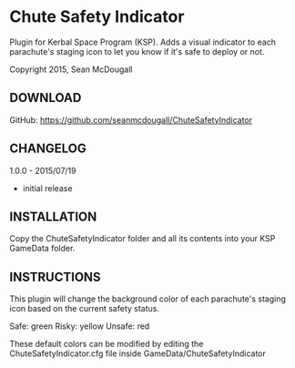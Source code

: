 # Chute Safety Indicator
Plugin for Kerbal Space Program (KSP).  Adds a visual indicator to each parachute's staging icon to let you know if it's safe to deploy or not.

Copyright 2015, Sean McDougall

## DOWNLOAD

GitHub: https://github.com/seanmcdougall/ChuteSafetyIndicator

## CHANGELOG

1.0.0 - 2015/07/19
- initial release

## INSTALLATION
Copy the ChuteSafetyIndicator folder and all its contents into your KSP GameData folder.

## INSTRUCTIONS
This plugin will change the background color of each parachute's staging icon based on the current safety status.

Safe: green
Risky: yellow
Unsafe: red

These default colors can be modified by editing the ChuteSafetyIndicator.cfg file inside GameData/ChuteSafetyIndicator
